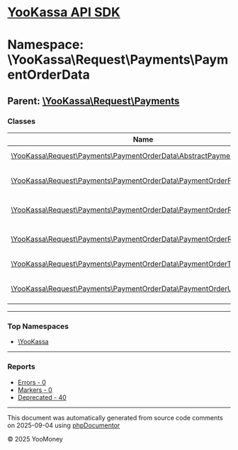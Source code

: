 # [YooKassa API SDK](../home.md)

# Namespace: \YooKassa\Request\Payments\PaymentOrderData

## Parent: [\YooKassa\Request\Payments](../namespaces/yookassa-request-payments.md)

### Classes

| Name | Summary |
| ---- | ------- |
| [\YooKassa\Request\Payments\PaymentOrderData\AbstractPaymentOrder](../classes/YooKassa-Request-Payments-PaymentOrderData-AbstractPaymentOrder.md) | Класс, представляющий модель PaymentOrder. |
| [\YooKassa\Request\Payments\PaymentOrderData\PaymentOrderFactory](../classes/YooKassa-Request-Payments-PaymentOrderData-PaymentOrderFactory.md) | Класс, представляющий модель PaymentOrderFactory. |
| [\YooKassa\Request\Payments\PaymentOrderData\PaymentOrderRecipient](../classes/YooKassa-Request-Payments-PaymentOrderData-PaymentOrderRecipient.md) | Класс, представляющий модель PaymentOrderRecipient. |
| [\YooKassa\Request\Payments\PaymentOrderData\PaymentOrderRecipientBank](../classes/YooKassa-Request-Payments-PaymentOrderData-PaymentOrderRecipientBank.md) | Класс, представляющий модель PaymentOrderRecipientBank. |
| [\YooKassa\Request\Payments\PaymentOrderData\PaymentOrderType](../classes/YooKassa-Request-Payments-PaymentOrderData-PaymentOrderType.md) | Класс, представляющий модель PaymentOrderType. |
| [\YooKassa\Request\Payments\PaymentOrderData\PaymentOrderUtilities](../classes/YooKassa-Request-Payments-PaymentOrderData-PaymentOrderUtilities.md) | Класс, представляющий модель PaymentOrderUtilities. |

---

### Top Namespaces

* [\YooKassa](../namespaces/yookassa.md)

---

### Reports
* [Errors - 0](../reports/errors.md)
* [Markers - 0](../reports/markers.md)
* [Deprecated - 40](../reports/deprecated.md)

---

This document was automatically generated from source code comments on 2025-09-04 using [phpDocumentor](http://www.phpdoc.org/)

&copy; 2025 YooMoney